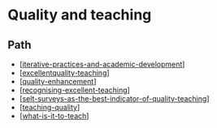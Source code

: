 # Quality and teaching

## Path

- [[iterative-practices-and-academic-development]]
- [[excellentquality-teaching]]
- [[quality-enhancement]]
- [[recognising-excellent-teaching]]
- [[selt-surveys-as-the-best-indicator-of-quality-teaching]]
- [[teaching-quality]]
- [[what-is-it-to-teach]]



[//begin]: # "Autogenerated link references for markdown compatibility"
[iterative-practices-and-academic-development]: iterative-practices-and-academic-development "Iterative Practices and Academic Development"
[excellentquality-teaching]: excellentquality-teaching "Excellent/quality teaching"
[quality-enhancement]: quality-enhancement "Quality enhancement"
[recognising-excellent-teaching]: recognising-excellent-teaching "Recognising excellent teaching"
[selt-surveys-as-the-best-indicator-of-quality-teaching]: selt-surveys-as-the-best-indicator-of-quality-teaching "SELT surveys as the best indicator of quality teaching"
[teaching-quality]: teaching-quality "Teaching quality"
[what-is-it-to-teach]: what-is-it-to-teach "What is it to teach"
[//end]: # "Autogenerated link references"